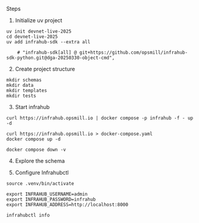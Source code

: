 


Steps

1. Initialize uv project



```shell
uv init devnet-live-2025
cd devnet-live-2025
uv add infrahub-sdk --extra all
```

```
    # "infrahub-sdk[all] @ git+https://github.com/opsmill/infrahub-sdk-python.git@dga-20250330-object-cmd",
```

2. Create project structure

```shell
mkdir schemas
mkdir data
mkdir templates
mkdir tests
```

3. Start infrahub

```shell
curl https://infrahub.opsmill.io | docker compose -p infrahub -f - up -d
```

```shell
curl https://infrahub.opsmill.io > docker-compose.yaml
docker compose up -d
```
```shell
docker compose down -v
```

4. Explore the schema


5. Configure Infrahubctl
```
source .venv/bin/activate
```

```
export INFRAHUB_USERNAME=admin
export INFRAHUB_PASSWORD=infrahub
export INFRAHUB_ADDRESS=http://localhost:8000
```

```
infrahubctl info
```

